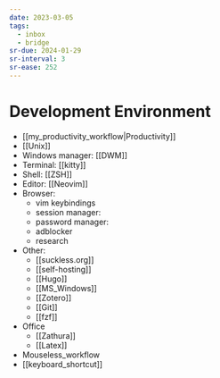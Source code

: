 ```yaml
---
date: 2023-03-05
tags:
  - inbox
  - bridge
sr-due: 2024-01-29
sr-interval: 3
sr-ease: 252
---
```


# Development Environment

<!-- NEXT: review this -->

- [[my_productivity_workflow|Productivity]]
- [[Unix]]
- Windows manager: [[DWM]]
- Terminal: [[kitty]]
- Shell: [[ZSH]]
- Editor: [[Neovim]]
- Browser:
  - vim keybindings
  <!-- TODO: add materials -->
  - session manager:
  - password manager:
  - adblocker
  - research
- Other:
  - [[suckless.org]]
  - [[self-hosting]]
  - [[Hugo]]
  - [[MS_Windows]]
  - [[Zotero]]
  - [[Git]]
  - [[fzf]]
- Office
  - [[Zathura]]
  - [[Latex]]
- Mouseless_workflow
- [[keyboard_shortcut]]
